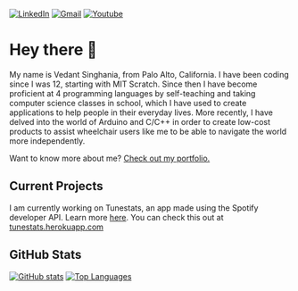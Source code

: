 [![LinkedIn](https://img.shields.io/badge/LinkedIn-black?style=flat&logo=linkedin)](https://www.linkedin.com/in/v-singhania/)
[![Gmail](https://img.shields.io/badge/Email-black?style=flat&logo=gmail)](mailto:vedant.singhania@gmail.com)
[![Youtube](https://img.shields.io/badge/Youtube-black?style=flat&logo=youtube)](https://www.youtube.com/channel/UCQlMZH56o6O3qHQOlMIrdVg)

# Hey there 👋

My name is Vedant Singhania, from Palo Alto, California. I have been coding since I was 12, starting with MIT Scratch. Since then I have become proficient at 4 programming languages by self-teaching and taking computer science classes in school, which I have used to create applications to help people in their everyday lives. More recently, I have delved into the world of Arduino and C/C++ in order to create low-cost products to assist wheelchair users like me to be able to navigate the world more independently.

Want to know more about me? [Check out my portfolio.](https://vedantsinghania.com)

## Current Projects
I am currently working on Tunestats, an app made using the Spotify developer API. Learn more [here](https://github.com/Tunestats).
You can check this out at [tunestats.herokuapp.com](https://tunestats.herokuapp.com)

## GitHub Stats

[![GitHub stats](https://github-readme-stats.vercel.app/api?username=vedant205&theme=dark)](https://github.com/anuraghazra/github-readme-stats)
[![Top Languages](https://github-readme-stats.vercel.app/api/top-langs/?username=vedant205&theme=dark)](https://github.com/anuraghazra/github-readme-stats)

